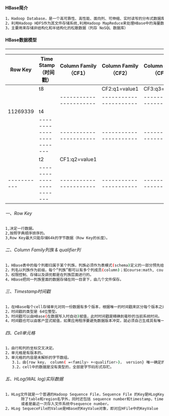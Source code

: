 #### HBase简介
```bash
1，Hadoop Database，是一个高可靠性、高性能、面向列、可伸缩、实时读写的分布式数据库
2，利用Hadoop HDFS作为其文件存储系统,利用Hadoop MapReduce来处理HBase中的海量数据,利用Zookeeper作为其分布式协同服务
3，主要用来存储非结构化和半结构化的松散数据（列存 NoSQL 数据库）
```

#### HBase数据模型
----------------------------------------------------------------------------------------------------------
|  Row Key  |  Time Stamp（时间戳）    |  Column Family（CF1） |  Column Family（CF2） |  Column Family（CF2）|
|-----------|---------------------- |--------------------- |----------------------|----------------------|
|           |           t8          |                      |   CF2:q1=value1      |    CF3:q3=value3     |
|           ||----------------------|----------------------|----------------------|
| 11269339  |           t4          |                      |                      |                      |
|           |-----------------------|----------------------|----------------------|----------------------|
|           |           t2          |     CF1:q2=value1    |                      |                      |
|-----------|-----------------------|----------------------|----------------------|----------------------|
###### 一、Row Key
```bash
1,决定一行数据。
2,按照字典顺序排序的。
3,Row Key最大只能存储64k的字节数据（Row Key的长度）。
```
###### 二、Column Family列族  & qualifier列
```bash
1，HBase表中的每个列都归属于某个列族，列族必须作为表模式(schema)定义的一部分预先给出。如 create ‘test’, ‘course’（创建表时可以不给列，但一定要给列族）。
2，列名以列族作为前缀，每个“列族”都可以有多个列成员(column)；如course:math, course:english, 新的列族成员（列）可以随后按需、动态加入。
3，权限控制、存储以及调优都是在列族层面进行的。
4，HBase把同一列族里面的数据存储在同一目录下，由几个文件保存。
```

###### 三、Timestamp时间戳
```bash
1，在HBase每个cell存储单元对同一份数据有多个版本，根据唯一的时间戳来区分每个版本之间的差异，不同版本的数据按照时间倒序排序，最新的数据版本排在最前面。
2，时间戳的类型是 64位整型。
3，时间戳可以由HBase(在数据写入时自动)赋值，此时时间戳是精确到毫秒的当前系统时间。
4，时间戳也可以由客户显式赋值，如果应用程序要避免数据版本冲突，就必须自己生成具有唯一性的时间戳。
```

###### 四、Cell单元格
```bash
1，由行和列的坐标交叉决定。
2，单元格是有版本的。
3，单元格的内容是未解析的字节数组。
   3.1，由{row key， column( =<family> +<qualifier>)， version} 唯一确定的单元。
   3.2，cell中的数据是没有类型的，全部是字节码形式存贮。
```

###### 五、HLog(WAL log)实际数据
```bash
1，HLog文件就是一个普通的Hadoop Sequence File，Sequence File 的Key是HLogKey对象，HLogKey中记录了写入数据的归属信息，
       除了table和region名字外，同时还包括 sequence number和timestamp，timestamp是” 写入时间”，sequence number的起始值为0，
       或者是最近一次存入文件系统中sequence number。
2，HLog SequeceFile的Value是HBase的KeyValue对象，即对应HFile中的KeyValue
```

